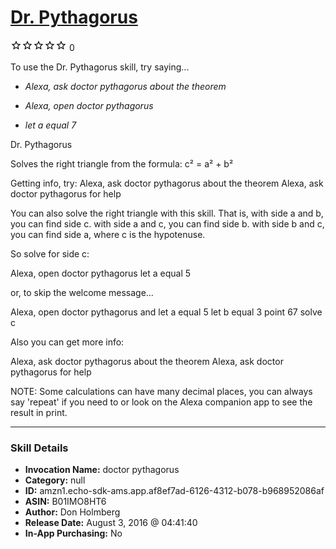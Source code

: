 # [Dr. Pythagorus](http://alexa.amazon.com/#skills/amzn1.echo-sdk-ams.app.af8ef7ad-6126-4312-b078-b968952086af)
![0 stars](../../images/ic_star_border_black_18dp_1x.png)![0 stars](../../images/ic_star_border_black_18dp_1x.png)![0 stars](../../images/ic_star_border_black_18dp_1x.png)![0 stars](../../images/ic_star_border_black_18dp_1x.png)![0 stars](../../images/ic_star_border_black_18dp_1x.png) 0

To use the Dr. Pythagorus skill, try saying...

* *Alexa, ask doctor pythagorus about the theorem*

* *Alexa, open doctor pythagorus*

* *let a equal 7*

Dr. Pythagorus

Solves the right triangle from the formula: c² = a² + b²

Getting info, try:
Alexa, ask doctor pythagorus about the theorem
Alexa, ask doctor pythagorus for help

You can also solve the right triangle with this skill.
That is, with side a and b, you can find side c.
with side a and c, you can find side b.
with side b and c, you can find side a, where c is the hypotenuse.

So solve for side c:

Alexa, open doctor pythagorus
let a equal 5

or, to skip the welcome message...

Alexa, open doctor pythagorus and let a equal 5
let b equal 3 point 67
solve c

Also you can get more info:

Alexa, ask doctor pythagorus about the theorem
Alexa, ask doctor pythagorus for help



NOTE:
Some calculations can have many decimal places, you can always say 'repeat' if you need to or look on the Alexa companion app to see the result in print.

***

### Skill Details

* **Invocation Name:** doctor pythagorus
* **Category:** null
* **ID:** amzn1.echo-sdk-ams.app.af8ef7ad-6126-4312-b078-b968952086af
* **ASIN:** B01IMO8HT6
* **Author:** Don Holmberg
* **Release Date:** August 3, 2016 @ 04:41:40
* **In-App Purchasing:** No
